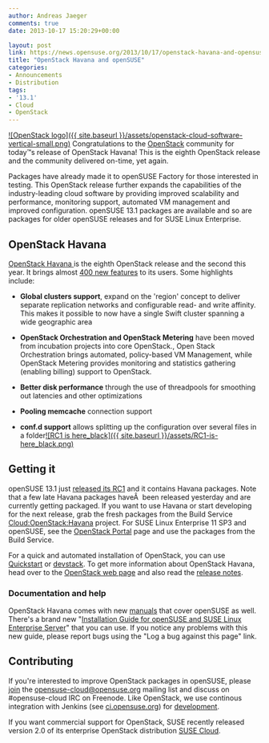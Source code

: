 ```yaml
---
author: Andreas Jaeger
comments: true
date: 2013-10-17 15:20:29+00:00

layout: post
link: https://news.opensuse.org/2013/10/17/openstack-havana-and-opensuse/
title: "OpenStack Havana and openSUSE"
categories:
- Announcements
- Distribution
tags:
- '13.1'
- Cloud
- OpenStack
---
```

[![OpenStack logo]({{ site.baseurl }}/assets/openstack-cloud-software-vertical-small.png)](http://www.openstack.org/)
Congratulations to the [OpenStack](http://www.openstack.org) community for today™s release of OpenStack Havana! This is the eighth OpenStack release and the community delivered on-time, yet again.

Packages have already made it to openSUSE Factory for those interested in testing. This OpenStack release further expands the capabilities of the industry-leading cloud software by providing improved scalability and performance, monitoring support, automated VM management and improved configuration. openSUSE 13.1 packages are available and so are packages for older openSUSE releases and for SUSE Linux Enterprise.<!-- more -->


## OpenStack Havana


[OpenStack Havana ](http://www.openstack.org/software/havana/) is the eighth OpenStack release and the second this year. It brings almost [400 new features](https://wiki.openstack.org/wiki/ReleaseNotes/Havana) to its users. Some highlights include:



	
  * **Global clusters support**, expand on the 'region' concept to deliver separate replication networks and configurable read- and write affinity. This makes it possible to now have a single Swift cluster spanning a wide geographic area

	
  * **OpenStack Orchestration and OpenStack Metering** have been moved from incubation projects into core OpenStack., Open Stack Orchestration brings automated, policy-based VM Management, while OpenStack Metering provides monitoring and statistics gathering (enabling billing) support to OpenStack.

	
  * **Better disk performance** through the use of threadpools for smoothing out latencies and other optimizations

	
  * **Pooling memcache** connection support

	
  * **conf.d support** allows splitting up the configuration over several files in a folder[![RC1 is here_black]({{ site.baseurl }}/assets/RC1-is-here_black.png)](https://news.opensuse.org/?p=16780)




## Getting it


openSUSE 13.1 just [released its RC1](https://news.opensuse.org/?p=16780) and it contains Havana packages. Note that a few late Havana packages haveÂ  been released yesterday and are currently getting packaged. If you want to use Havana or start developing for the next release, grab the fresh packages from the Build Service [Cloud:OpenStack:Havana](https://build.opensuse.org/project/show/Cloud:OpenStack:Havana) project. For SUSE Linux Enterprise 11 SP3 and openSUSE, see the [OpenStack Portal](https://en.opensuse.org/Portal:OpenStack) page and use the packages from the Build Service.

For a quick and automated installation of OpenStack, you can use [Quickstart](https://en.opensuse.org/SDB:Cloud_OpenStack_Quickstart) or [devstack](http://en.opensuse.org/SDB:DevStack). To get more information about OpenStack Havana, head over to the [OpenStack web page](http://www.openstack.org) and also read the [release notes](https://wiki.openstack.org/wiki/ReleaseNotes/Havana).


### Documentation and help


OpenStack Havana comes with new [manuals](http://docs.openstack.org/trunk) that cover openSUSE as well. There's a brand new "[Installation Guide for openSUSE and SUSE Linux Enterprise Server](http://docs.openstack.org/trunk/install-guide/install/zypper/content/)" that you can use. If you notice any problems with this new guide, please report bugs using the "Log a bug against this page" link.


## Contributing


If you're interested to improve OpenStack packages in openSUSE, please [join](http://lists.opensuse.org/opensuse-cloud/) the opensuse-cloud@opensuse.org mailing list and discuss on #opensuse-cloud IRC on Freenode. Like OpenStack, we use continous integration with Jenkins (see [ci.opensuse.org](http://ci.opensuse.org/)) for [development](http://en.opensuse.org/openSUSE:OpenStack_and_Crowbar_development_process).

If you want commercial support for OpenStack, SUSE recently released version 2.0 of its enterprise OpenStack distribution [SUSE Cloud](https://www.suse.com/products/suse-cloud/).		
